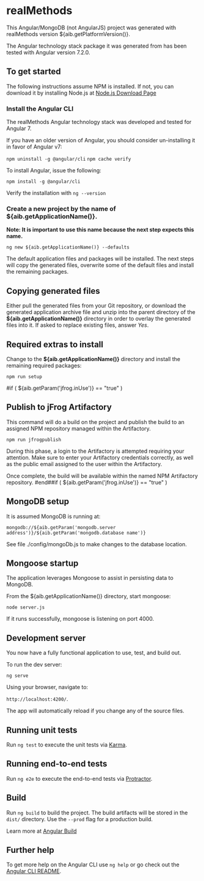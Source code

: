 # realMethods

This Angular/MongoDB (not AngularJS) project was generated with realMethods version ${aib.getPlatformVersion()}.

The Angular technology stack package it was generated from has been tested with Angular version 7.2.0.

## To get started

The following instructions assume NPM is installed.  If not, you can download it by installing Node.js at
[Node.js Download Page](https://nodejs.org/en/download/)

### Install the Angular CLI

The realMethods Angular technology stack was developed and tested for Angular 7.

If you have an older version of Angular, you should consider un-installing it in favor of Angular v7:

`npm uninstall -g @angular/cli`
`npm cache verify`

To install Angular, issue the following:

`npm install -g @angular/cli`

Verify the installation with `ng --version`

### Create a new project by the name of ${aib.getApplicationName()}.  

**Note: It is important to use this name because the next step expects this name.**

`ng new ${aib.getApplicationName()} --defaults`

The default application files and packages will be installed.  The next steps will copy the generated files, overwrite some of the default files and install 
the remaining packages.

## Copying generated files

Either pull the generated files from your Git repository, 
or download the generated application archive file and unzip into the parent directory of the **${aib.getApplicationName()}** directory
in order to overlay the generated files into it. If asked to replace existing files, answer _Yes_.

## Required extras to install

Change to the **${aib.getApplicationName()}** directory and install the remaining required packages:

`npm run setup`

#if ( ${aib.getParam('jfrog.inUse')} == "true" )
## Publish to jFrog Artifactory
This command will do a build on the project and publish the build to an assigned NPM repository managed within the Artifactory.

`npm run jfrogpublish`

During this phase, a login to the Artifactory is attempted requiring your attention.  Make sure to enter your Artifactory credentials correctly, as well as the public email assigned
to the user within the Artifactory.

Once complete, the build will be available within the named NPM Artifactory repository.
#end##if ( ${aib.getParam('jfrog.inUse')} == "true" )

## MongoDB setup

It is assumed MongoDB is running at:

`mongodb://${aib.getParam('mongodb.server address')}/${aib.getParam('mongodb.database name')}`

See file ./config/mongoDb.js to make changes to the database location.

## Mongoose startup

The application leverages Mongoose to assist in persisting data to MongoDB.

From the ${aib.getApplicationName()} directory, start mongoose:

`node server.js`

If it runs successfully, mongoose is listening on port 4000.

## Development server

You now have a fully functional application to use, test, and build out.

To run the dev server:

`ng serve`

Using your browser, navigate to: 

`http://localhost:4200/`. 

The app will automatically reload if you change any of the source files.

## Running unit tests

Run `ng test` to execute the unit tests via [Karma](https://karma-runner.github.io).

## Running end-to-end tests

Run `ng e2e` to execute the end-to-end tests via [Protractor](http://www.protractortest.org/).

## Build

Run `ng build` to build the project. The build artifacts will be stored in the `dist/` directory. Use the `--prod` flag for a production build.

Learn more at [Angular Build](https://angular.io/cli/build/)

## Further help

To get more help on the Angular CLI use `ng help` or go check out the [Angular CLI README](https://github.com/angular/angular-cli/blob/master/README.md).
